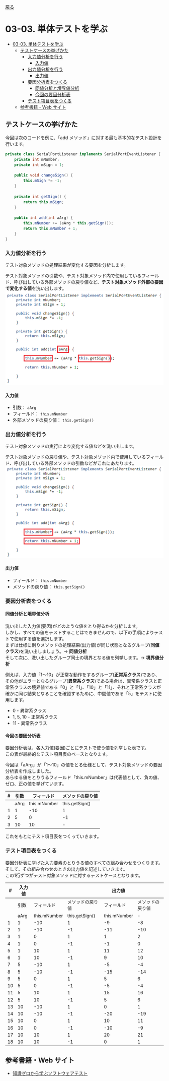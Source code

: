 [戻る](../../../README.md)

# 03-03. 単体テストを学ぶ

- [03-03. 単体テストを学ぶ](#03-03-単体テストを学ぶ)
  - [テストケースの挙げかた](#テストケースの挙げかた)
    - [入力値分析を行う](#入力値分析を行う)
      - [入力値](#入力値)
    - [出力値分析を行う](#出力値分析を行う)
      - [出力値](#出力値)
    - [要因分析表をつくる](#要因分析表をつくる)
      - [同値分析と境界値分析](#同値分析と境界値分析)
      - [今回の要因分析表](#今回の要因分析表)
    - [テスト項目表をつくる](#テスト項目表をつくる)
  - [参考書籍・Web サイト](#参考書籍web-サイト)

## テストケースの挙げかた

今回は次のコードを例に、「add メソッド」に対する最も基本的なテスト設計を行います。

```java
private class SerialPortListener implements SerialPortEventListener {
    private int mNumber;
    private int mSign = 1;
  
    public void changeSign() {
        this.mSign *= -1;
    }
   
    private int getSign() {
        return this.mSign;
    }
  
    public int add(int aArg) {
        this.mNumber += (aArg * this.getSign());
        return this.mNumber + 1;
    }
}
```

### 入力値分析を行う

テスト対象メソッドの処理結果が変化する要因を分析します。

テスト対象メソッドの引数や、テスト対象メソッド内で使用しているフィールド、呼び出している外部メソッドの戻り値など、**テスト対象メソッド外部の要因で変化する値**を洗い出します。
![入力値分析](images/image.png)

#### 入力値

- 引数： `aArg`
- フィールド： `this.mNumber`
- 外部メソッドの戻り値： `this.getSign()`

### 出力値分析を行う

テスト対象メソッドの実行により変化する値などを洗い出します。

テスト対象メソッドの戻り値や、テスト対象メソッド内で使用しているフィールド、呼び出している外部メソッドの引数などがこれにあたります。
![出力値分析](images/image-1.png)

#### 出力値

- フィールド： `this.mNumber`
- メソッドの戻り値： `this.getSign()`

### 要因分析表をつくる

#### 同値分析と境界値分析

洗い出した入力値(要因)がどのような値をとり得るかを分析します。  
しかし、すべての値をテストすることはできませんので、以下の手順によりテストで使用する値を選択します。  
まずは仕様に則りメソッドの処理結果(出力値)が同じ状態となるグループ(**同値クラス**)を洗い出しましょう。→ **同値分析**  
そして次に、洗い出したグループ同士の境界となる値を列挙します。→ **境界値分析**

例えば、入力値「1～10」が正常な動作をするグループ(**正常系クラス**)であり、その他がエラーとなるグループ(**異常系クラス**)である場合は、異常系クラスと正常系クラスの境界値である「0」と「1」、「10」と「11」、それと正常系クラスが確かに同じ結果となることを確認するために、中間値である「5」をテストに使用します。

- 0 - 異常系クラス
- 1, 5, 10 - 正常系クラス
- 11 - 異常系クラス

#### 今回の要因分析表

要因分析表は、各入力値(要因)ごとにテストで使う値を列挙した表です。  
この表が最終的なテスト項目表のベースとなります。

今回は「aArg」が「1～10」の値をとる仕様として、テスト対象メソッドの要因分析表を作成しました。  
あらゆる値をとりうるフィールド「this.mNumber」は代表値として、負の値、ゼロ、正の値を挙げています。

| #   | 引数 | フィールド   | メソッドの戻り値 |
| --- | ---- | ------------ | ---------------- |
|     | aArg | this.mNumber | this.getSign()   |
| 1   | 1    | -10          | 1                |
| 2   | 5    | 0            | -1               |
| 3   | 10   | 10           | -                |

これをもとにテスト項目表をつくっていきます。

### テスト項目表をつくる

要因分析表に挙げた入力要素のとりうる値のすべての組み合わせをつくります。  
そして、その組み合わせのときの出力値を記述していきます。  
この1行ずつがテスト対象メソッドに対するテストケースとなります。

| #   | 入力値 |              |                  | 出力値       |                  |
| --- | ------ | ------------ | ---------------- | ------------ | ---------------- |
|     | 引数   | フィールド   | メソッドの戻り値 | フィールド   | メソッドの戻り値 |
|     | aArg   | this.mNumber | this.getSign()   | this.mNumber | -                |
| 1   | 1      | -10          | 1                | -9           | -8               |
| 2   | 1      | -10          | -1               | -11          | -10              |
| 3   | 1      | 0            | 1                | 1            | 2                |
| 4   | 1      | 0            | -1               | -1           | 0                |
| 5   | 1      | 10           | 1                | 11           | 12               |
| 6   | 1      | 10           | -1               | 9            | 10               |
| 7   | 5      | -10          | 1                | -5           | -4               |
| 8   | 5      | -10          | -1               | -15          | -14              |
| 9   | 5      | 0            | 1                | 5            | 6                |
| 10  | 5      | 0            | -1               | -5           | -4               |
| 11  | 5      | 10           | 1                | 15           | 16               |
| 12  | 5      | 10           | -1               | 5            | 6                |
| 13  | 10     | -10          | 1                | 0            | 1                |
| 14  | 10     | -10          | -1               | -20          | -19              |
| 15  | 10     | 0            | 1                | 10           | 11               |
| 16  | 10     | 0            | -1               | -10          | -9               |
| 17  | 10     | 10           | 1                | 20           | 21               |
| 18  | 10     | 10           | -1               | 0            | 1                |

## 参考書籍・Web サイト

- [知識ゼロから学ぶソフトウェアテスト](https://www.amazon.co.jp/dp/4798182435)
